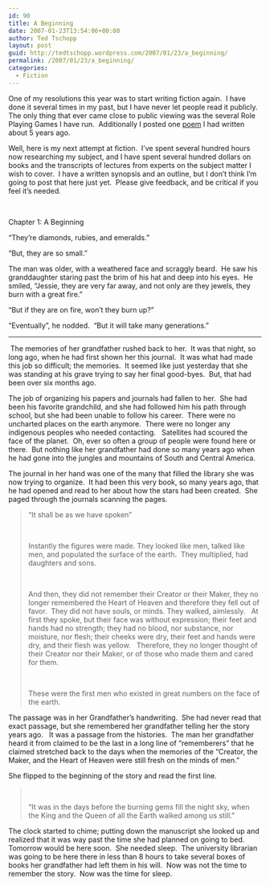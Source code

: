 ```yaml
---
id: 90
title: A Beginning
date: 2007-01-23T13:54:06+00:00
author: Ted Tschopp
layout: post
guid: http://tedtschopp.wordpress.com/2007/01/23/a_beginning/
permalink: /2007/01/23/a_beginning/
categories:
  - Fiction
---
```

One of my resolutions this year was to start writing fiction again.&nbsp; I have done it several times in my past, but I have never let people read it publicly.&nbsp; The only thing that ever came close to public viewing was the several Role Playing Games I have run.&nbsp; Additionally I posted one [poem](http://www.tschopp.net/ted/2006/01/the_path_west.html)&nbsp;I had written about 5 years ago.

Well, here is my next attempt at fiction.&nbsp; I&rsquo;ve spent several hundred hours now researching my subject, and I have spent several hundred dollars on books and the transcripts of lectures from experts on the subject matter I wish to cover.&nbsp;&nbsp;I have a written synopsis and an outline, but I don&rsquo;t think I&rsquo;m going to post that here just yet.&nbsp; Please give feedback, and be critical if you feel it&rsquo;s needed.

&nbsp;

Chapter 1: A Beginning

&ldquo;They&rsquo;re diamonds, rubies, and emeralds.&rdquo;

&ldquo;But, they are so small.&rdquo;

The man was older, with a weathered face and scraggly beard.&nbsp; He saw his granddaughter staring past the brim of his hat and deep into his eyes.&nbsp; He smiled, &ldquo;Jessie, they are very far away, and not only are they jewels, they burn with a great fire.&rdquo;

&ldquo;But if they are on fire, won&rsquo;t they burn up?&rdquo;

&ldquo;Eventually&rdquo;, he nodded.&nbsp; &ldquo;But it will take many generations.&rdquo;

* * *

&nbsp;The memories of her grandfather rushed back to her.&nbsp; It was that night, so long ago, when he had first shown her this journal.&nbsp; It was what had made this job so difficult; the memories.&nbsp; It seemed like just yesterday that she was standing at his grave trying to say her final good-byes.&nbsp; But, that had been over six months ago.

The job of organizing his papers and journals had fallen to her.&nbsp; She had been his favorite grandchild, and she had followed him his path through school, but she had been unable to follow his career.&nbsp; There were no uncharted places on the earth anymore.&nbsp; There were no longer any indigenous peoples who needed contacting.&nbsp;&nbsp; Satellites had scoured the face of the planet.&nbsp; Oh, ever so often a group of people were found here or there.&nbsp; But nothing like her grandfather had done so many years ago when he had gone into the jungles and mountains of South and Central America.

The journal in her hand was one of the many that filled the library she was now trying to organize.&nbsp; It had been this very book, so many years ago, that he had opened and read to her about how the stars had been created.&nbsp; She paged through the journals scanning the pages.

<blockquote style="margin-right:0;">
  <p>
    &#8220;It shall be as we have spoken&rdquo;
  </P>
  
  <br /> 
  
  <P>
    Instantly the figures were made. They looked like men, talked like men, and populated the surface of the earth.&nbsp; They multiplied, had daughters and sons.&nbsp;
  </P>
  
  <br /> 
  
  <P>
    And then, they did not remember their Creator or their Maker, they no longer remembered the Heart of Heaven and therefore they fell out of favor.&nbsp; They did not have souls, or minds. They walked, aimlessly.&nbsp;&nbsp; At first they spoke, but their face was without expression; their feet and hands had no strength; they had no blood, nor substance, nor moisture, nor flesh; their cheeks were dry, their feet and hands were dry, and their flesh was yellow.&nbsp;&nbsp; Therefore, they no longer thought of their Creator nor their Maker, or of those who made them and cared for them.
  </P>
  
  <br /> 
  
  <P>
    These were the first men who existed in great numbers on the face of the earth.
  </P>
</BLOCKQUOTE>


  


The passage was in her Grandfather&rsquo;s handwriting.&nbsp; She had never read that exact passage, but she remembered her grandfather telling her the story years ago.&nbsp;&nbsp; It was a passage from the histories.&nbsp; The man her grandfather heard it from claimed to be the last in a long line of &ldquo;rememberers&rdquo; that he claimed stretched back to the days when the memories of the &ldquo;Creator, the Maker, and the Heart of Heaven were still fresh on the minds of men.&rdquo;


  


She flipped to the beginning of the story and read the first line.


  


<BLOCKQUOTE style="margin-right:0;">
  <br /> 
  
  <P>
    &ldquo;It was in the days before the burning gems fill the night sky, when the King and the Queen of all the Earth walked among us still.&rdquo;
  </P>
</BLOCKQUOTE>


  


The clock started to chime; putting down the manuscript she looked up and realized that it was way past the time she had planned on going to bed.&nbsp;&nbsp; Tomorrow would be here soon.&nbsp; She needed sleep.&nbsp; The university librarian was going to be here there in less than 8 hours to take several boxes of books her grandfather had left them in his will.&nbsp; Now was not the time to remember the story.&nbsp; Now was the time for sleep.  
</p>